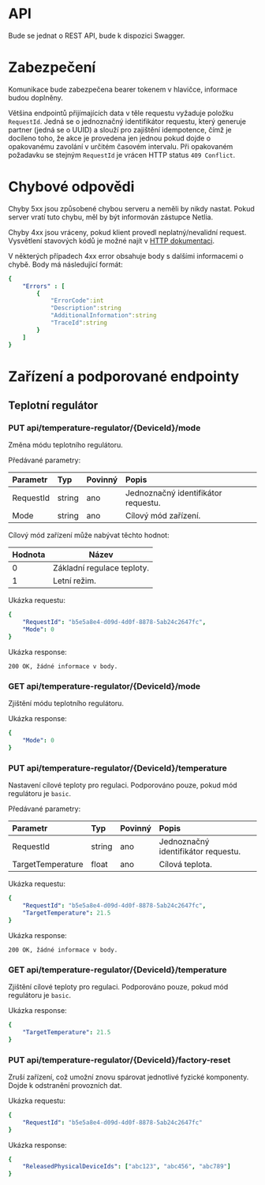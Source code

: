 # API
Bude se jednat o REST API, bude k dispozici Swagger.

# Zabezpečení
Komunikace bude zabezpečena bearer tokenem v hlavičce, informace budou doplněny.

Většina endpointů přijímajících data v těle requestu vyžaduje položku `RequestId`. Jedná se o jednoznačný identifikátor requestu, který generuje partner (jedná se o UUID) a slouží pro zajištění idempotence, čímž je docíleno toho, že akce je provedena jen jednou pokud dojde o opakovanému zavolání v určitém časovém intervalu. Při opakovaném požadavku se stejným `RequestId` je vrácen HTTP status `409 Conflict`.

# Chybové odpovědi
Chyby 5xx jsou způsobené chybou serveru a neměli by nikdy nastat. Pokud server vratí tuto chybu, měl by být informován zástupce Netlia.

Chyby 4xx jsou vráceny, pokud klient provedl neplatný/nevalidní request. Vysvětlení stavových kódů je možné najít v [HTTP dokumentaci](https://developer.mozilla.org/en-US/docs/Web/HTTP/Status#client_error_responses).

V některých případech 4xx error obsahuje body s dalšími informacemi o chybě. Body má následující formát:

```yaml
{
    "Errors" : [
        {
            "ErrorCode":int
            "Description":string
            "AdditionalInformation":string
            "TraceId":string
        }
    ]
}
```

# Zařízení a podporované endpointy

## Teplotní regulátor

### PUT api/temperature-regulator/{DeviceId}/mode

Změna módu teplotního regulátoru.

Předávané parametry:

| Parametr    | Typ         | Povinný | Popis                               |
|:------------|:------------|:--------|:------------------------------------|
| RequestId   | string      | ano     | Jednoznačný identifikátor requestu. |
| Mode        | string      | ano     | Cílový mód zařízení.                |

Cílový mód zařízení může nabývat těchto hodnot:

| Hodnota            | Název                       |
|--------------------|-----------------------------|
| 0              | Základní regulace teploty.  |
| 1              | Letní režim.                |

Ukázka requestu:

```yaml
{
    "RequestId": "b5e5a8e4-d09d-4d0f-8878-5ab24c2647fc",
    "Mode": 0
}
```

Ukázka response: 

```
200 OK, žádné informace v body.
```

### GET api/temperature-regulator/{DeviceId}/mode

Zjištění módu teplotního regulátoru.

Ukázka response:

```yaml
{
    "Mode": 0
}
```

### PUT api/temperature-regulator/{DeviceId}/temperature

Nastavení cílové teploty pro regulaci.
Podporováno pouze, pokud mód regulátoru je `basic`.

Předávané parametry:

| Parametr           | Typ         | Povinný | Popis                               |
|:-------------------|:------------|:--------|:------------------------------------|
| RequestId          | string      | ano     | Jednoznačný identifikátor requestu. |
| TargetTemperature  | float       | ano     | Cílová teplota.                     |

Ukázka requestu:

```yaml
{
    "RequestId": "b5e5a8e4-d09d-4d0f-8878-5ab24c2647fc",
    "TargetTemperature": 21.5
}
```

Ukázka response: 

```
200 OK, žádné informace v body.
```

### GET api/temperature-regulator/{DeviceId}/temperature

Zjištění cílové teploty pro regulaci.
Podporováno pouze, pokud mód regulátoru je `basic`.

Ukázka response:

```yaml
{
    "TargetTemperature": 21.5
}
```


### PUT api/temperature-regulator/{DeviceId}/factory-reset

Zruší zařízení, což umožní znovu spárovat jednotlivé fyzické komponenty. Dojde k odstranění provozních dat.

Ukázka requestu:

```yaml
{
    "RequestId": "b5e5a8e4-d09d-4d0f-8878-5ab24c2647fc"
}
```

Ukázka response:

```yaml
{
    "ReleasedPhysicalDeviceIds": ["abc123", "abc456", "abc789"]
}
```
<!--
### PUT api/temperature-regulator/

Vytvoří požadavek na zavedení nového zařízení do systému. Po úspěšném vytvoření zařízení je partner informován eventem `device-created` - viz. dokumentace k předávání událostí.

Předávané parametry:

| Parametr           | Typ         | Povinný | Popis                                                              |
|:-------------------|:------------|:--------|:-------------------------------------------------------------------|
| RequestId          | string      | ano     | Jednoznačný identifikátor requestu.                                |
| DeviceType         | string      | ano     | Typ zařízení.                                                      |
| PhysicalDeviceIds  | string[]    | ano     | Fyzická zařízení / komponenty ze kterých je zařízení složeno.      |
| CustomData         | object      | ne      | Objekt s informacemi specifickými dle partnera.                    |

Ukázka requestu:

```yaml
{
    "RequestId": "b5e5a8e4-d09d-4d0f-8878-5ab24c2647fc",
    "DeviceType": "temperature-regulator",
    "PhysicalDeviceIds": ["abc123", "abc456", "abc789"],
    "CustomData":
        {
            "sample-key-1": "sample-value-1",
            "sample-key-2": 123 
        }
}
```

Ukázka response: 

```yaml
{
    "DeviceId": "7a3945e9-89c6-4464-9feb-6642c97035b2",
    "PhysicalDeviceIds": ["abc123", "abc456", "abc789"]
}
```
-->
